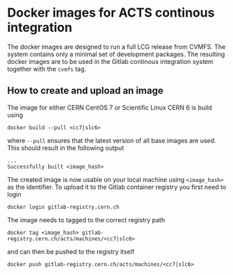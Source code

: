 Docker images for ACTS continous integration
============================================

The docker images are designed to run a full LCG release from CVMFS. The
system contains only a minimal set of development packages. The resulting
docker images are to be used in the Gitlab continous integration system
together with the `cvmfs` tag.

How to create and upload an image
---------------------------------

The image for either CERN CentOS 7 or Scientific Linux CERN 6 is build using

    docker build --pull <cc7|slc6>

where `--pull` ensures that the latest version of all base images are used.
This should result in the following output

    ...
    Successfully built <image_hash>

The created image is now usable on your local machine using `<image_hash>` as
the identifier. To upload it to the Gitlab container registry you first need
to login

    docker login gitlab-registry.cern.ch

The image needs to tagged to the correct registry path

    docker tag <image_hash> gitlab-registry.cern.ch/acts/machines/<cc7|slc6>

and can then be pushed to the registry itself

    docker push gitlab-registry.cern.ch/acts/machines/<cc7|slc6>
